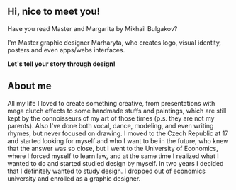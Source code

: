 ## Hi, nice to meet you!
Have you read Master and Margarita by Mikhail Bulgakov?

I'm Master graphic designer Marharyta, who creates logo, visual identity, posters and even apps/webs interfaces.

**Let's tell your story through design!**

## About me
All my life I loved to create something creative, from presentations with mega clutch effects to some handmade stuffs and paintings, which are still kept by the connoisseurs of my art of those times (p.s. they are not my parents). Also I've done both vocal, dance, modeling, and even writing rhymes, but never focused on drawing. I moved to the Czech Republic at 17 and started looking for myself and who I want to be in the future, who knew that the answer was so close, but I went to the University of Economics, where I forced myself to learn law, and at the same time I realized what I wanted to do and started studied design by myself. In two years I decided that I definitely wanted to study design. I dropped out of economics university and enrolled as a graphic designer.
